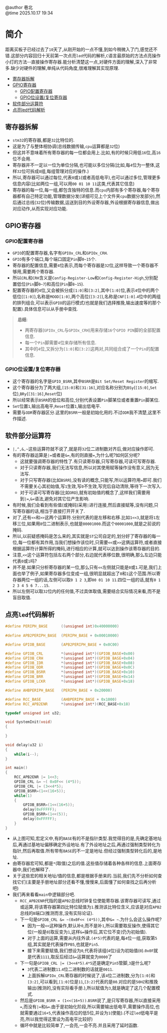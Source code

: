 @author 巷北  
@time 2025.10.17 19:34
# 简介
距离买板子已经过去了`10`天了,从刚开始的一点不懂,到如今稍微入了门,感觉还不错.这部分内容回归十天前第一次点亮`led`代码的解析,`C`语言最原始的方法点亮操作小灯的方法--直接操作寄存器.能分析清楚这一点,对硬件方面的理解,深入了非常多.缺少对硬件的理解,单纯从代码角度,很难理解其实现原理.

- [寄存器拆解](#寄存器拆解)
- [GPIO寄存器](#gpio寄存器)
    - [GPIO配置寄存器](#gpio配置寄存器)
    - [GPIO位设置/复位寄存器](#gpio位设置复位寄存器)
- [软件部分运算符](#软件部分运算符)
- [点亮led代码解析](#点亮led代码解析)

## 寄存器拆解
- `stm32`的寄存器,都是`32`比特位的.
- 这是为了与整体相协调(总线数据传输,`cpu`运算都是`32`位)
- 但这并不意味着所有寄存器的每一位都会用上.比如,有的时候只用低`16`位,高`16`位不会用.
- 寄存器并不一定以一位为单位分隔,也可能以多位分隔(比如,每`4`位为一整体,这样`32`位可拆成`8`组,每组管理对应的操作.)
- 所以,寄存器可以通过每位,代表`0`或`1`(或者高低电平),也可以通过多位,管理更多信息内容(比如两位一组,可以用`00 01 10 11`这类,代表其它信息)
- 寄存器的每一位,每一组,都包含独特的信息.而`cpu`内部有多个寄存器,每个寄存器都有自己特定功能,管理数据分发(详细可见上个文件夹`cpu`数据分发部分),然后通过总线(`32`位)传输数据,运送到目的外设寄存器,外设根据寄存器信息,做出对应动作,从而实现对应功能.

## GPIO寄存器
### GPIO配置寄存器
- `GPIO`的配置寄存器,名字有`GPIOx_CRL`和`GPIOx_CRH`.
- `GPIO`有多个端口,每个端口固定`Pin`脚`0~15`个.
- 寄存器的配置信息,需要`4`位表示,而每个寄存器是`32`位,这样导致一个寄存器不够用,需要两个寄存器.
- 所以`CRL`和`CRH`含义是`Config-Register-Low`和`Config-Register-High`,分别配置低位(`Pin`脚`0~7`)和高位(`Pin`脚`8~15`).
- 配置寄存器的`4`位,又会被拆分成`[1:0]`和`[3:2]`,其中`[1:0]`位,表示`4`位中的两个低位(`[1:0]`),名称是`MOOD[1:0]`,两个高位(`[3:2]`),名称是`CNF[1:0]`.`4`位中的两组的排列组合,可以表示`GPIO`的运行模式(也就是我们选择推挽,输出速度等的那个配置).具体信息可以从手册中查找.
> **总结**:
> - 两寄存器(`GPIOx_CRL`与`GPIOx_CRH`)用来存储`16`个`GPIO PIN`脚的全部配置信息.
> - 每一个`Pin`脚需要`4`位来存储所有信息.
> - 其中的`4`位,又拆分为`[1:0]`和`[3:2]`这两对,共同组合成了一个`Pin`的配置信息.
### GPIO位设置/复位寄存器
- 这个寄存器的名字是`GPIO_BSRR`,其中`BSRR`是`Bit Set/Reset Register`的缩写.
- 这个寄存器分为了两大组,`[15:0]`和`[31:16]`,对应名称分别为`BSy`(`[15:0]`,`Set`位),`BRy`(`[31:16]`,`Reset`位)
- 所以经常表示`BSRR`的低位和高位,分别代表设置`Pin`脚某位或者重置`Pin`脚某位.
- `Set`位置`1`,输出高电平,`Reset`位置`1`,输出低电平.
- 需要与`ODR`寄存器区分.这里的`BSRR`一般是初始化用的.不过`ODR`我不清楚,这里不作描述.

## 软件部分运算符
- `|,^,&,~`这些运算符就不说了,就是将`32`位二进制数对齐后,做对应操作即可.
- 有的寄存器运算是`|=`或者是`&=`,有的则直接`=`,为什么呢?如何区分呢?
    - 这就要强调寄存器的特性了.有只读寄存器,只写寄存器,可读可写寄存器.
    - 对于只读寄存器,我们无法写信息,所以对其使用赋等操作没有意义,因为无法写.
    - 对于只写寄存器(比如`BSRR`),没有读的概念,只能写,所以运算符用`=`即可.我们不需要关心其初始值,写`1`生效,写`0`不生效,写完后自动清除,等待下一次写入.
    - 对于可读可写寄存器(比如`ORD`),就有初始值的概念了,这样我们需要用到`|=`,`&=`语法,避免对其它位产生影响.
- 有时候,我们会看到有些值(或掩码)采用`|`进行连接,然后直接赋等,没有问题,只写寄存器的话,相当于直接打开开关了.
- 对了,还有`<<`和`>>`这两个运算符.分别代表的是左移和右移.比如`1<<3`,就是将`1`左移三位,如果用`8`位二进制表示,也就是`00001000`.而这个`00001000`,就是之前说的掩码.
- 所以,以前疑惑掩码是怎么来的,其实就是`ST`公司自定的,划分好了寄存器的每一位,每一位都有其作用,当我们想操作该位时,只需要`<<`或`>>`这俩运算符,或者直接根据运算符计算所得的掩码,进行相应的计算,就可以达到操作该寄存器的目的.
- 注意,`<<`这个运算符包括左右两个部分,右边就代表移位数,很明确,那么左边只能代表`0`或`1`吗?
- 并不是.如果只分析寄存器的某一位,那么只有`<<`左侧就只能是`0`或`1`.可是,我们上面也举了例子,如果寄存器多位变成一组,很明显就超出了`0`和`1`这个范围.所以寄存器两位一组的话,左侧可以取`0 1 2 3`,即`00 01 10 11`.四位一组的话,就有`0 1 2 3 4 5 6 7...15`.
- 所以左侧可以取`32`位内的任何值,不过具体取值,需要结合实际情况来看,而不是盲目取值.

## 点亮`led`代码解析
~~~C
#define PERIPH_BASE      ((unsigned int)0x40000000)
	
#define APB2PERIPH_BASE  (PERIPH_BASE + 0x00010000)

#define GPIOB_BASE       (APB2PERIPH_BASE + 0x0C00)

#define GPIOB_CRL 	 	 *(unsigned int*)(GPIOB_BASE+0x00)
#define GPIOB_CRH 	 	 *(unsigned int*)(GPIOB_BASE+0x04)
#define GPIOB_IDR 	 	 *(unsigned int*)(GPIOB_BASE+0x08)
#define GPIOB_ODR 	 	 *(unsigned int*)(GPIOB_BASE+0x0C)
#define GPIOB_BSRR 	 	 *(unsigned int*)(GPIOB_BASE+0x10)
#define GPIOB_BRR 	 	 *(unsigned int*)(GPIOB_BASE+0x14)
#define GPIOB_LCKR 	 	 *(unsigned int*)(GPIOB_BASE+0x18)

#define AHBPERIPH_BASE   (PERIPH_BASE + 0x20000)

#define RCC_BASE 		 (AHBPERIPH_BASE + 0x1000)
#define RCC_APB2ENR 	 *(unsigned int*)(RCC_BASE+0x18)

typedef unsigned int u32;   

void SystemInit(void)
{
	
}

void delay(u32 i)
{
	while(i--);
}

int main()
{
	RCC_APB2ENR |= 1<<3;
	GPIOB_CRL &= ~( 0x0F<< (4*5));
	GPIOB_CRL |= (3<<4*5);
	GPIOB_BSRR=(1<<(16+5));
	while(1)
	{
		GPIOB_BSRR=(1<<(16+5));
		delay(0xFFFFF);
		GPIOB_BSRR=(1<<(5));
		delay(0xFFFFF);
	}
}
~~~
- 从上图可知,宏定义中,有的`BASE`有的不是指针类型.我觉得目的是,先确定基地址后,再通过基地址偏移确定外设地址.有了外设地址之后,再通过强制类型转化为指针,然后再取值.所有带有`BASE`的不一定是地址.但经过强制类型转化后的,是地址.
- 由寄存器宏可知,都是`*`(取值)之后的值.这些值存储着各种各样的信息.上面寄存器中,我们也解释了.
- 关于这些宏的相关地址/值的信息,都是根据手册来的.当前,我们先不分析如何查找它们(主要是手册地址部分还看不懂,慢慢来,后面懂了如何查找之后再分析吧)
- 我们再来看看`main`中逻辑部分吧.
    - `RCC_APB2ENR`代指的是`APB2`总线时钟复位使能寄存器.该寄存器可读写,通过或运算,将该寄存器第四比特位赋值为`1`.推测该比特位含义,应该是对应`APB2`总线的`B`端口(推测而言,没有实际论证).
    - 下一句是`GPIOB_CRL &= ~(0x0F<< (4*5))`,其中`&= ~`.为什么会这么操作呢?
        - 因为一般`<<`这种操作,默认补`0`,而不是补`1`,所以需要取反操作,使得其它位(一般是`0`)取反变为`1`,这样`&=`操作后,其它位不变(仍为初始值).
        - 对于上面的运算,需要从内往外读.`(4*5)`代表的是,每`4`位一组,获取第`5`组,其实就是代表操作`PB5`,也就是`Pin5`.
        - 接下来需要赋值,我们想设为`0`,代表将该组(`4`位)设为初始值(`0`).`0x0F`就是代表`1111`,取反后经过`&=`运算就变为`0000`了
    - 下一句是`GPIOB_CRL |= (3<<4*5)`.`4*5`还是确定`Pin5`管脚,`3`是什么呢?
        - `3`代表二进制数`11`.`4`位二进制数的话就是`0011`.
        - 上面拆解`GPIOx_CRL`寄存器的时候说了,该`4`位二进制数,分为`[1:0]`和`[3:2]`,可以看到,`[1:0]`位是`11`,`[3:2]`代表的是`00`.对应的是`50HZ`和推挽输出(推测的,没有实际看手册.),所以赋值为`3`,就是确定了这几个配置模式.
    - 然后是`GPIOB_BSRR = (1<<(16+5))`.`BSRR`说了,是只写寄存器,所以直接采用`=`,而没有`|=`和`&=`.由于是初始化阶段,所以需要输出低电平,需要操作高位,也就需要通过`16+5`,代表操作高位的低5位,并设为`1`(使能).(不过`led`低电平是亮,所以我觉得这里设为高电平比较好)
    - 循环中就是比较简单了,一会亮,一会不亮.并且采用了延时函数.